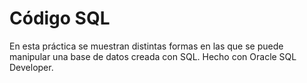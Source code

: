 # Código SQL
En esta práctica se muestran distintas formas en las que se puede manipular una base de datos creada con SQL.
Hecho con Oracle SQL Developer.
